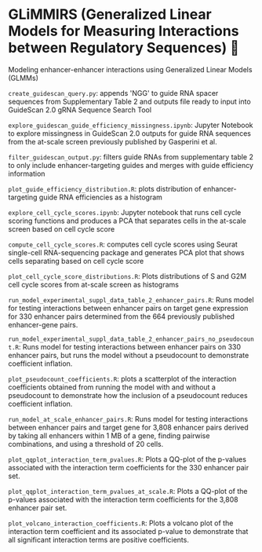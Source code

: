 # GLiMMIRS (**G**eneralized **Li**near **M**odels for **M**easuring **I**nteractions between **R**egulatory **S**equences) :star2:
Modeling enhancer-enhancer interactions using Generalized Linear Models (GLMMs)

```create_guidescan_query.py```: appends 'NGG' to guide RNA spacer sequences from Supplementary Table 2 and outputs file ready to input into GuideScan 2.0 gRNA Sequence Search Tool

```explore_guidescan_guide_efficiency_missingness.ipynb```: Jupyter Notebook to explore missingness in GuideScan 2.0 outputs for guide RNA sequences from the at-scale screen previously published by Gasperini et al.

```filter_guidescan_output.py```: filters guide RNAs from supplementary table 2 to only include enhancer-targeting guides and merges with guide efficiency information

```plot_guide_efficiency_distribution.R```: plots distribution of enhancer-targeting guide RNA efficiencies as a histogram

```explore_cell_cycle_scores.ipynb```: Jupyter notebook that runs cell cycle scoring functions and produces a PCA that separates cells in the at-scale screen based on cell cycle score

```compute_cell_cycle_scores.R```: computes cell cycle scores using Seurat single-cell RNA-sequencing package and generates PCA plot that shows cells separating based on cell cycle score

```plot_cell_cycle_score_distributions.R```: Plots distributions of S and G2M cell cycle scores from at-scale screen as histograms

```run_model_experimental_suppl_data_table_2_enhancer_pairs.R```: Runs model for testing interactions between enhancer pairs on target gene expression for 330 enhancer pairs determined from the 664 previously published enhancer-gene pairs.

```run_model_experimental_suppl_data_table_2_enhancer_pairs_no_pseudocount.R```: Runs model for testing interactions between enhancer pairs on 330 enhancer pairs, but runs the model without a pseudocount to demonstrate coefficient inflation.

```plot_pseudocount_coefficients.R```: plots a scatterplot of the interaction coefficients obtained from running the model with and without a pseudocount to demonstrate how the inclusion of a pseudocount reduces coefficient inflation.

```run_model_at_scale_enhancer_pairs.R```: Runs model for testing interactions between enhancer pairs and target gene for 3,808 enhancer pairs derived by taking all enhancers within 1 MB of a gene, finding pairwise combinations, and using a threshold of 20 cells.

```plot_qqplot_interaction_term_pvalues.R```: Plots a QQ-plot of the p-values associated with the interaction term coefficients for the 330 enhancer pair set.

```plot_qqplot_interaction_term_pvalues_at_scale.R```: Plots a QQ-plot of the p-values associated with the interaction term coefficients for the 3,808 enhancer pair set. 

```plot_volcano_interaction_coefficients.R```: Plots a volcano plot of the interaction term coefficient and its associated p-value to demonstrate that all significant interaction terms are positive coefficients.